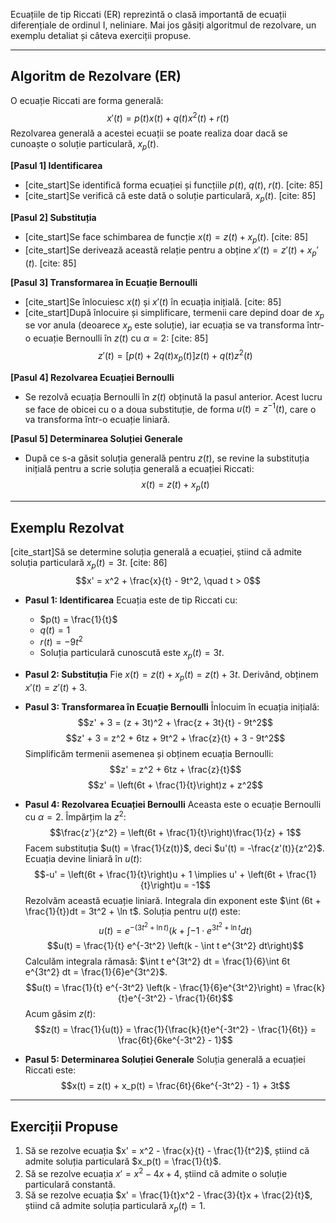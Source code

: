 Ecuațiile de tip Riccati (ER) reprezintă o clasă importantă de ecuații diferențiale de ordinul I, neliniare. Mai jos găsiți algoritmul de rezolvare, un exemplu detaliat și câteva exerciții propuse.

***

## Algoritm de Rezolvare (ER)

O ecuație Riccati are forma generală:
$$x'(t) = p(t)x(t) + q(t)x^2(t) + r(t)$$
Rezolvarea generală a acestei ecuații se poate realiza doar dacă se cunoaște o soluție particulară, $x_p(t)$.

**[Pasul 1] Identificarea**
* [cite_start]Se identifică forma ecuației și funcțiile $p(t)$, $q(t)$, $r(t)$. [cite: 85]
* [cite_start]Se verifică că este dată o soluție particulară, $x_p(t)$. [cite: 85]

**[Pasul 2] Substituția**
* [cite_start]Se face schimbarea de funcție $x(t) = z(t) + x_p(t)$. [cite: 85]
* [cite_start]Se derivează această relație pentru a obține $x'(t) = z'(t) + x_p'(t)$. [cite: 85]

**[Pasul 3] Transformarea în Ecuație Bernoulli**
* [cite_start]Se înlocuiesc $x(t)$ și $x'(t)$ în ecuația inițială. [cite: 85]
* [cite_start]După înlocuire și simplificare, termenii care depind doar de $x_p$ se vor anula (deoarece $x_p$ este soluție), iar ecuația se va transforma într-o ecuație Bernoulli în $z(t)$ cu $\alpha=2$: [cite: 85]
    $$z'(t) = [p(t) + 2q(t)x_p(t)]z(t) + q(t)z^2(t)$$

**[Pasul 4] Rezolvarea Ecuației Bernoulli**
* Se rezolvă ecuația Bernoulli în $z(t)$ obținută la pasul anterior. Acest lucru se face de obicei cu o a doua substituție, de forma $u(t) = z^{-1}(t)$, care o va transforma într-o ecuație liniară.

**[Pasul 5] Determinarea Soluției Generale**
* După ce s-a găsit soluția generală pentru $z(t)$, se revine la substituția inițială pentru a scrie soluția generală a ecuației Riccati:
    $$x(t) = z(t) + x_p(t)$$

***

## Exemplu Rezolvat

[cite_start]Să se determine soluția generală a ecuației, știind că admite soluția particulară $x_p(t) = 3t$. [cite: 86]
$$x' = x^2 + \frac{x}{t} - 9t^2, \quad t > 0$$

* **Pasul 1: Identificarea**
    Ecuația este de tip Riccati cu:
    * $p(t) = \frac{1}{t}$
    * $q(t) = 1$
    * $r(t) = -9t^2$
    * Soluția particulară cunoscută este $x_p(t) = 3t$.

* **Pasul 2: Substituția**
    Fie $x(t) = z(t) + x_p(t) = z(t) + 3t$.
    Derivând, obținem $x'(t) = z'(t) + 3$.

* **Pasul 3: Transformarea în Ecuație Bernoulli**
    Înlocuim în ecuația inițială:
    $$z' + 3 = (z + 3t)^2 + \frac{z + 3t}{t} - 9t^2$$
    $$z' + 3 = z^2 + 6tz + 9t^2 + \frac{z}{t} + 3 - 9t^2$$
    Simplificăm termenii asemenea și obținem ecuația Bernoulli:
    $$z' = z^2 + 6tz + \frac{z}{t}$$
    $$z' = \left(6t + \frac{1}{t}\right)z + z^2$$

* **Pasul 4: Rezolvarea Ecuației Bernoulli**
    Aceasta este o ecuație Bernoulli cu $\alpha=2$. Împărțim la $z^2$:
    $$\frac{z'}{z^2} = \left(6t + \frac{1}{t}\right)\frac{1}{z} + 1$$
    Facem substituția $u(t) = \frac{1}{z(t)}$, deci $u'(t) = -\frac{z'(t)}{z^2}$.
    Ecuația devine liniară în $u(t)$:
    $$-u' = \left(6t + \frac{1}{t}\right)u + 1 \implies u' + \left(6t + \frac{1}{t}\right)u = -1$$
    Rezolvăm această ecuație liniară. Integrala din exponent este $\int (6t + \frac{1}{t})dt = 3t^2 + \ln t$.
    Soluția pentru $u(t)$ este:
    $$u(t) = e^{-(3t^2+\ln t)} \left(k + \int -1 \cdot e^{3t^2+\ln t} dt\right)$$
    $$u(t) = \frac{1}{t} e^{-3t^2} \left(k - \int t e^{3t^2} dt\right)$$
    Calculăm integrala rămasă: $\int t e^{3t^2} dt = \frac{1}{6}\int 6t e^{3t^2} dt = \frac{1}{6}e^{3t^2}$.
    $$u(t) = \frac{1}{t} e^{-3t^2} \left(k - \frac{1}{6}e^{3t^2}\right) = \frac{k}{t}e^{-3t^2} - \frac{1}{6t}$$
    Acum găsim $z(t)$:
    $$z(t) = \frac{1}{u(t)} = \frac{1}{\frac{k}{t}e^{-3t^2} - \frac{1}{6t}} = \frac{6t}{6ke^{-3t^2} - 1}$$

* **Pasul 5: Determinarea Soluției Generale**
    Soluția generală a ecuației Riccati este:
    $$x(t) = z(t) + x_p(t) = \frac{6t}{6ke^{-3t^2} - 1} + 3t$$

***

## Exerciții Propuse

1.  Să se rezolve ecuația $x' = x^2 - \frac{x}{t} - \frac{1}{t^2}$, știind că admite soluția particulară $x_p(t) = \frac{1}{t}$.
2.  Să se rezolve ecuația $x' = x^2 - 4x + 4$, știind că admite o soluție particulară constantă.
3.  Să se rezolve ecuația $x' = \frac{1}{t}x^2 - \frac{3}{t}x + \frac{2}{t}$, știind că admite soluția particulară $x_p(t) = 1$.
